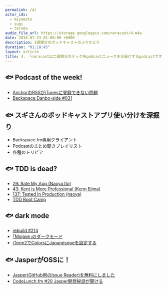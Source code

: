 ```yaml
---
permalink: /4/
actor_ids:
  - miyamoto
  - sugi
  - terada
audio_file_url: https://storage.googleapis.com/noracast/4.m4a
date: 2018-07-23 01:00:00 +0900
description: 2週間分のポッドキャストのふりかえり
duration: "01:18:45"
layout: article
title: 4. 「noracastは二週間分のテック系podcastニュースをお届けするpodcastです」
---
```


## 🐟 Podcast of the week!

- [AnchorのRSSがiTunesに登録できない問題](https://itunespartner.apple.com/en/podcasts/faq#67333021)
- [Backspace Danbo-side #031](http://backspace.fm/episode/d031/)

## 🐟 スギさんのポッドキャストアプリ使い分けを深掘り

- Backspace.fm専用クライアント
- Podcastのまとめ聞きプレイリスト
- 各種のトリビア

## 🐟 TDD is dead?

- [29: Rate My App (Naoya Ito)](http://rebuild.fm/29/)
- [43: Kent is More Professional (Kenn Ejima)](http://rebuild.fm/43/)
- [137: Tested In Production (naoya)](http://rebuild.fm/137/)
- [TDD Boot Camp](http://devtesting.jp/tddbc/)

## 🐟 dark mode

- [rebuild #214](http://rebuild.fm/214/)
- [｢Mojave｣のダークモード](https://www.gizmodo.jp/2018/06/wwdc18_darkmode.html)
- [iTerm2でColorsにJapanesqueを設定する](https://qiita.com/tbpgr/items/2a31a8d529ba6c7ee5de)

## 🐟 JasperがOSSに！

- [Jasper(GitHub用のIssue Reader)を無料にしました](http://blog.h13i32maru.jp/entry/2018/07/17/083215)
- [CodeLunch.fm #20 Jasper開発秘話が聞ける](http://codelunch.fm/20/)